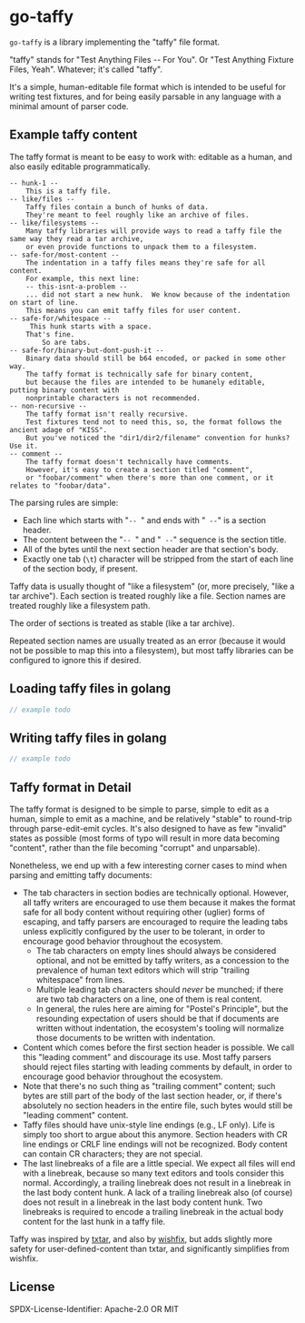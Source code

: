 go-taffy
========

`go-taffy` is a library implementing the "taffy" file format.

"taffy" stands for "Test Anything Files -- For You".
Or "Test Anything Fixture Files, Yeah".
Whatever; it's called "taffy".

It's a simple, human-editable file format which is intended to be useful for writing test fixtures,
and for being easily parsable in any language with a minimal amount of parser code.


Example taffy content
---------------------

The taffy format is meant to be easy to work with:
editable as a human,
and also easily editable programmatically.

```text
-- hunk-1 --
	This is a taffy file.
-- like/files --
	Taffy files contain a bunch of hunks of data.
	They're meant to feel roughly like an archive of files.
-- like/filesystems --
	Many taffy libraries will provide ways to read a taffy file the same way they read a tar archive,
	or even provide functions to unpack them to a filesystem.
-- safe-for/most-content --
	The indentation in a taffy files means they're safe for all content.
	For example, this next line:
	-- this-isnt-a-problem --
	... did not start a new hunk.  We know because of the indentation on start of line.
	This means you can emit taffy files for user content.
-- safe-for/whitespace --
	 This hunk starts with a space.
	That's fine.
		So are tabs.
-- safe-for/binary-but-dont-push-it --
	Binary data should still be b64 encoded, or packed in some other way.
	The taffy format is technically safe for binary content,
	but because the files are intended to be humanely editable, putting binary content with
	nonprintable characters is not recommended.
-- non-recursive --
	The taffy format isn't really recursive.
	Test fixtures tend not to need this, so, the format follows the ancient adage of "KISS".
	But you've noticed the "dir1/dir2/filename" convention for hunks?  Use it.
-- comment --
	The taffy format doesn't technically have comments.
	However, it's easy to create a section titled "comment",
	or "foobar/comment" when there's more than one comment, or it relates to "foobar/data".
```

The parsing rules are simple:

- Each line which starts with "`-- `" and ends with "` --`" is a section header.
- The content between the "`-- `" and "` --`" sequence is the section title.
- All of the bytes until the next section header are that section's body.
- Exactly one tab (`\t`) character will be stripped from the start of each line of the section body, if present.


Taffy data is usually thought of "like a filesystem" (or, more precisely, "like a tar archive").
Each section is treated roughly like a file.
Section names are treated roughly like a filesystem path.

The order of sections is treated as stable (like a tar archive).

Repeated section names are usually treated as an error
(because it would not be possible to map this into a filesystem),
but most taffy libraries can be configured to ignore this if desired.


Loading taffy files in golang
-----------------------------

```go
// example todo
```


Writing taffy files in golang
-----------------------------

```go
// example todo
```

Taffy format in Detail
----------------------

The taffy format is designed to be simple to parse,
simple to edit as a human,
simple to emit as a machine,
and be relatively "stable" to round-trip through parse-edit-emit cycles.
It's also designed to have as few "invalid" states as possible
(most forms of typo will result in more data becoming "content",
rather than the file becoming "corrupt" and unparsable).

Nonetheless, we end up with a few interesting corner cases to mind
when parsing and emitting taffy documents:

- The tab characters in section bodies are technically optional.
  However, all taffy writers are encouraged to use them
  because it makes the format safe for all body content
  without requiring other (uglier) forms of escaping,
  and taffy parsers are encouraged to require the leading tabs
  unless explicitly configured by the user to be tolerant,
  in order to encourage good behavior throughout the ecosystem.
	- The tab characters on empty lines should always be
	  considered optional, and not be emitted by taffy writers,
	  as a concession to the prevalence of human text editors
	  which will strip "trailing whitespace" from lines.
	- Multiple leading tab characters should *never* be munched;
	  if there are two tab characters on a line, one of them is real content.
	- In general, the rules here are aiming for "Postel's Principle",
	  but the resounding expectation of users should be that if documents
	  are written without indentation, the ecosystem's tooling will
	  normalize those documents to be written with indentation.
- Content which comes before the first section header is possible.
  We call this "leading comment" and discourage its use.
  Most taffy parsers should reject files starting with leading comments by default,
  in order to encourage good behavior throughout the ecosystem.
- Note that there's no such thing as "trailing comment" content;
  such bytes are still part of the body of the last section header,
  or, if there's absolutely no section headers in the entire file,
  such bytes would still be "leading comment" content.
- Taffy files should have unix-style line endings (e.g., LF only).
  Life is simply too short to argue about this anymore.
  Section headers with CR line endings or CRLF line endings will not be recognized.
  Body content can contain CR characters; they are not special.
- The last linebreaks of a file are a little special.
  We expect all files will end with a linebreak,
  because so many text editors and tools consider this normal.
  Accordingly, a trailing linebreak does not result in a linebreak in the last body content hunk.
  A lack of a trailing linebreak also (of course) does not result in a linebreak in the last body content hunk.
  Two linebreaks is required to encode a trailing linebreak in the actual body content for the last hunk in a taffy file.

Taffy was inspired by [txtar](https://pkg.go.dev/golang.org/x/tools/txtar),
and also by [wishfix](https://github.com/warpfork/go-wish/blob/master/wishfix/format.md),
but adds slightly more safety for user-defined-content than txtar,
and significantly simplifies from wishfix.


License
-------

SPDX-License-Identifier: Apache-2.0 OR MIT

